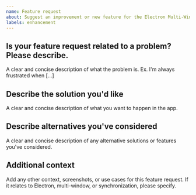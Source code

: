 ```yaml
---
name: Feature request
about: Suggest an improvement or new feature for the Electron Multi-Window app
labels: enhancement
---
```


## Is your feature request related to a problem? Please describe.

A clear and concise description of what the problem is. Ex. I'm always frustrated when [...]

## Describe the solution you'd like

A clear and concise description of what you want to happen in the app.

## Describe alternatives you've considered

A clear and concise description of any alternative solutions or features you've considered.

## Additional context

Add any other context, screenshots, or use cases for this feature request. If it relates to Electron, multi-window, or synchronization, please specify.
